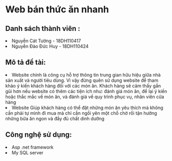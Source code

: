 # Web bán thức ăn nhanh 
##  Danh sách thành viên :
<li> Nguyễn Cát Tường - 18DH110417 </li>
<li> Nguyễn Đào Đức Huy - 18DH110424 </li>

## Mô tả đề tài:
<li>Website chính là công cụ hỗ trợ thông tin trung gian hữu hiệu giữa nhà sản xuất và người tiêu dùng. Vì vậy đừng quên sử dụng website để tham khảo ý kiến khách hàng đối với các món ăn. Khách hàng sẽ cảm thấy gần gũi hơn nếu website có thêm các tiện ích như: đánh giá món ăn, để lại ý kiến hoặc thắc mắc về món ăn, và đánh giá về quy trình phục vụ, nhân viên cửa hàng </li>
<li>Website Giúp khách hàng có thể đặt những món ăn yêu thích mà không cần phải tự mình đi mua mà chỉ cần ngồi yên một chỗ chờ rồi tận hưởng những bữa ăn ngon và đầy đủ chất dinh dưỡng</li>

## Công nghệ sử dụng:
<li> Asp .net framework </li>
<li> My SQL server </li>
